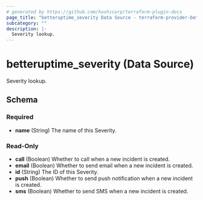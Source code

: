 ```yaml
---
# generated by https://github.com/hashicorp/terraform-plugin-docs
page_title: "betteruptime_severity Data Source - terraform-provider-better-uptime"
subcategory: ""
description: |-
  Severity lookup.
---
```


# betteruptime_severity (Data Source)

Severity lookup.



<!-- schema generated by tfplugindocs -->
## Schema

### Required

- **name** (String) The name of this Severity.

### Read-Only

- **call** (Boolean) Whether to call when a new incident is created.
- **email** (Boolean) Whether to send email when a new incident is created.
- **id** (String) The ID of this Severity.
- **push** (Boolean) Whether to send push notification when a new incident is created.
- **sms** (Boolean) Whether to send SMS when a new incident is created.


